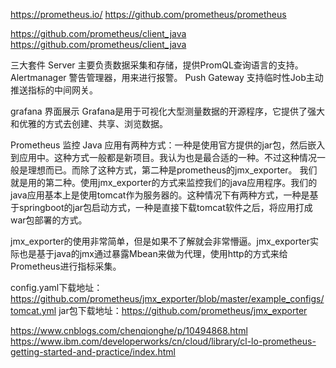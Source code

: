 https://prometheus.io/
https://github.com/prometheus/prometheus

https://github.com/prometheus/client_java
https://github.com/prometheus/client_java


三大套件
Server 主要负责数据采集和存储，提供PromQL查询语言的支持。
Alertmanager 警告管理器，用来进行报警。
Push Gateway 支持临时性Job主动推送指标的中间网关。

grafana 界面展示
Grafana是用于可视化大型测量数据的开源程序，它提供了强大和优雅的方式去创建、共享、浏览数据。


Prometheus 监控 Java 应用有两种方式：一种是使用官方提供的jar包，然后嵌入到应用中。这种方式一般都是新项目。我认为也是最合适的一种。不过这种情况一般是理想而已。而除了这种方式，第二种是prometheus的jmx_exporter。
我们就是用的第二种。使用jmx_exporter的方式来监控我们的java应用程序。我们的java应用基本上是使用tomcat作为服务器的。这种情况下有两种方式，一种是基于springboot的jar包启动方式，一种是直接下载tomcat软件之后，将应用打成war包部署的方式。

jmx_exporter的使用非常简单，但是如果不了解就会非常懵逼。jmx_exporter实际也是基于java的jmx通过暴露Mbean来做为代理，使用http的方式来给Prometheus进行指标采集。

config.yaml下载地址：https://github.com/prometheus/jmx_exporter/blob/master/example_configs/tomcat.yml
jar包下载地址：https://github.com/prometheus/jmx_exporter



https://www.cnblogs.com/chenqionghe/p/10494868.html
https://www.ibm.com/developerworks/cn/cloud/library/cl-lo-prometheus-getting-started-and-practice/index.html




